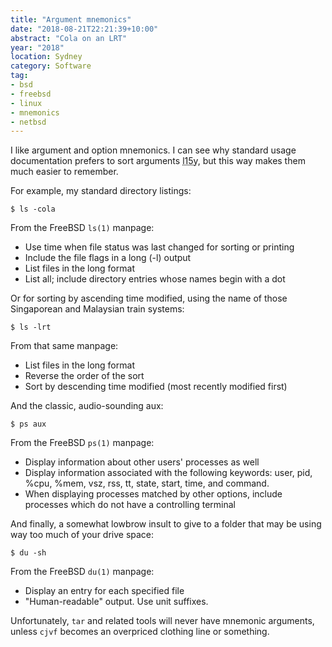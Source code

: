 ```yaml
---
title: "Argument mnemonics"
date: "2018-08-21T22:21:39+10:00"
abstract: "Cola on an LRT"
year: "2018"
location: Sydney
category: Software
tag:
- bsd
- freebsd
- linux
- mnemonics
- netbsd
---
```

I like argument and option mnemonics. I can see why standard usage documentation prefers to sort arguments <abbr title="lexographically">l15y</abbr>, but this way makes them much easier to remember.

For example, my standard directory listings:

    $ ls -cola

From the FreeBSD `ls(1)` manpage:

* Use time when file status was last changed for sorting or printing
* Include the file flags in a long (-l) output
* List files in the long format
* List all; include directory entries whose names begin with a dot

Or for sorting by ascending time modified, using the name of those Singaporean and Malaysian train systems:

    $ ls -lrt

From that same manpage:

* List files in the long format
* Reverse the order of the sort
* Sort by descending time modified (most recently modified first)

And the classic, audio-sounding aux:

    $ ps aux

From the FreeBSD `ps(1)` manpage:

* Display information about other users' processes as well
* Display information associated with the following keywords: user,
             pid, %cpu, %mem, vsz, rss, tt, state, start, time, and command.
* When displaying processes matched by other options, include
             processes which do not have a controlling terminal

And finally, a somewhat lowbrow insult to give to a folder that may be using way too much of your drive space:

    $ du -sh

From the FreeBSD `du(1)` manpage:

* Display an entry for each specified file
* "Human-readable" output. Use unit suffixes.

Unfortunately, `tar` and related tools will never have mnemonic arguments, unless `cjvf` becomes an overpriced clothing line or something.

